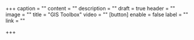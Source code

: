 +++
caption = ""
content = ""
description = ""
draft = true
header = ""
image = ""
title = "GIS Toolbox"
video = ""
[button]
enable = false
label = ""
link = ""

+++
